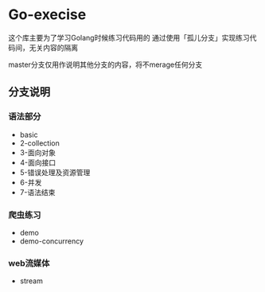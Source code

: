 # Go-execise

这个库主要为了学习Golang时候练习代码用的
通过使用「孤儿分支」实现练习代码间，无关内容的隔离

master分支仅用作说明其他分支的内容，将不merage任何分支

## 分支说明
### 语法部分
- basic
- 2-collection
- 3-面向对象
- 4-面向接口
- 5-错误处理及资源管理
- 6-并发
- 7-语法结束
### 爬虫练习
- demo
- demo-concurrency
### web流媒体
- stream
